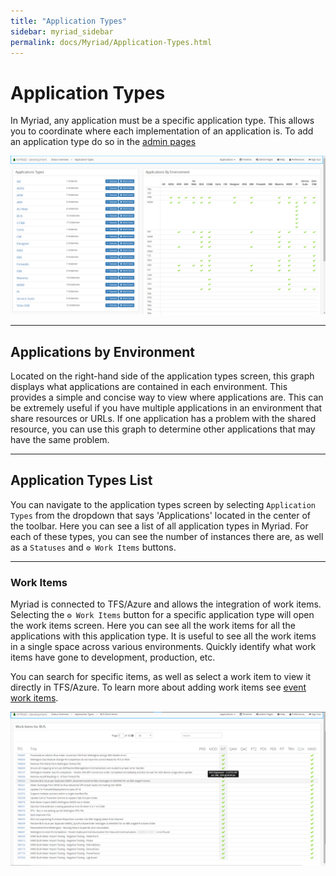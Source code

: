 ```yaml
---
title: "Application Types"
sidebar: myriad_sidebar
permalink: docs/Myriad/Application-Types.html
---
```


 
# Application Types 
In Myriad, any application must be a specific application type. This allows you to coordinate where each implementation of an application is. To add an application type do so in the [admin pages](A) 
 
<img src="Media/Application-Types.png"> 
 
--- 
## Applications by Environment  
Located on the right-hand side of the application types screen, this graph displays what applications are contained in each environment. This provides a simple and concise way to view where applications are. This can be extremely useful if you have multiple applications in an environment that share resources or URLs. If one application has a problem with the shared resource, you can use this graph to determine other applications that may have the same problem. 
 
--- 
## Application Types List 
You can navigate to the application types screen by selecting `Application Types` from the dropdown that says 'Applications' located in the center of the toolbar. Here you can see a list of all application types in Myriad. For each of these types, you can see the number of instances there are, as well as a `Statuses` and `⚙ Work Items` buttons.    
 
--- 
### Work Items 
Myriad is connected to TFS/Azure and allows the integration of work items. Selecting the `⚙ Work Items` button for a specific application type will open the work items screen. Here you can see all the work items for all the applications with this application type. It is useful to see all the work items in a single space across various environments. Quickly identify what work items have gone to development, production, etc.  
 
You can search for specific items, as well as select a work item to view it directly in TFS/Azure. To learn more about adding work items see [event work items](Events.md#work-items). 
 
<img src="Media/Application-Types-Work-Items.png"> 

